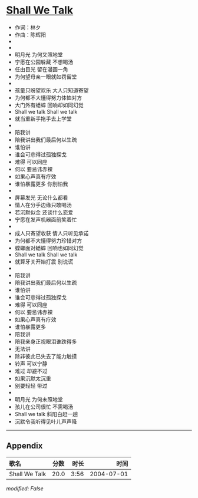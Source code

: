 # [Shall We Talk](https://music.163.com/song?id=66432)

* 作词：林夕
* 作曲：陈辉阳
*
*
* 明月光 为何又照地堂
* 宁愿在公园躲藏 不想喝汤
* 任由目光 留在漫画一角
* 为何望母亲一眼就如罚留堂
* 
* 孩童只盼望欢乐 大人只知道寄望
* 为何都不大懂得努力体恤对方
* 大门外有蟋蟀 回响却如同幻觉
* Shall we talk Shall we talk
* 就当重新手拖手去上学堂
* 
* 陪我讲
* 陪我讲出我们最后何以生疏
* 谁怕讲
* 谁会可悲得过孤独探戈
* 难得 可以同座
* 何以 要忌讳赤裸
* 如果心声真有疗效
* 谁怕暴露更多 你别怕我
* 
* 屏幕发光 无论什么都看
* 情人在分手边缘只敢喝汤
* 若沉默似金 还谈什么恋爱
* 宁愿在发声机器面前笑着忙
* 
* 成人只寄望收获 情人只听见承诺
* 为何都不大懂得努力珍惜对方
* 螳螂面对蟋蟀 回响也如同幻觉
* Shall we talk Shall we talk
* 就算牙关开始打震 别说谎
* 
* 陪我讲
* 陪我讲出我们最后何以生疏
* 谁怕讲
* 谁会可悲得过孤独探戈
* 难得 可以同座
* 何以 要忌讳赤裸
* 如果心声真有疗效
* 谁怕暴露更多
* 陪我讲
* 陪我亲身正视眼泪谁跌得多
* 无法讲
* 除非彼此已失去了能力触摸
* 铃声 可以宁静
* 难过 却避不过
* 如果沉默太沉重
* 别要轻轻 带过
* 
* 明月光 为何未照地堂
* 孩儿在公司很忙 不需喝汤
* Shall we talk 斜阳白赶一趟
* 沉默令我听得见叶儿声声降


---

## Appendix

|歌名|分数|时长|时间|
|:---|:---:|---:|---:|
|Shall We Talk|20.0|3:56|2004-07-01

*modified: False*